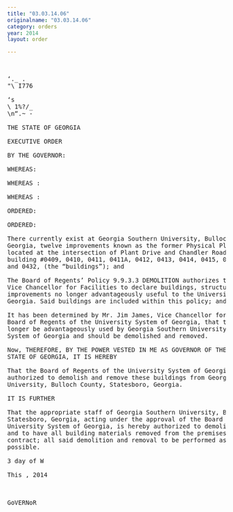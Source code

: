 ```yaml
---
title: "03.03.14.06"
originalname: "03.03.14.06"
category: orders
year: 2014
layout: order

---
```

<pre>
    

‘._ .
"\ I776

‘s
\ 1%?/_
\n“.~ -

THE STATE OF GEORGIA

EXECUTIVE ORDER

BY THE GOVERNOR:

WHEREAS:

WHEREAS :

WHEREAS :

ORDERED:

ORDERED:

There currently exist at Georgia Southern University, Bulloch County, Statesboro,
Georgia, twelve improvements known as the former Physical Plant Offices,
located at the intersection of Plant Drive and Chandler Road, consisting of
building #0409, 0410, 0411, 0411A, 0412, 0413, 0414, 0415, 0416, 0417, 0427,
and 0432, (the “buildings”); and

The Board of Regents’ Policy 9.9.3.3 DEMOLITION authorizes the Chancellor or
Vice Chancellor for Facilities to declare buildings, structures and other
improvements no longer advantageously useful to the University System of
Georgia. Said buildings are included within this policy; and

It has been determined by Mr. Jim James, Vice Chancellor for Facilities of the
Board of Regents of the University System of Georgia, that these buildings can no
longer be advantageously used by Georgia Southern University or the University
System of Georgia and should be demolished and removed.

Now, THEREFORE, BY THE POWER VESTED IN ME AS GOVERNOR OF THE
STATE OF GEORGIA, IT IS HEREBY

That the Board of Regents of the University System of Georgia is hereby
authorized to demolish and remove these buildings from Georgia Southern
University, Bulloch County, Statesboro, Georgia.

IT IS FURTHER

That the appropriate staff of Georgia Southern University, Bulloch County,
Statesboro, Georgia, acting under the approval of the Board of Regents of the
University System of Georgia, is hereby authorized to demolish these buildings
and to have all building materials removed from the premises by public worlm
contract; all said demolition and removal to be performed as expeditiously as
possible.

3 day of W

This , 2014

 

GoVERNoR

</pre>
